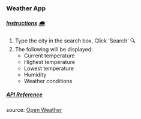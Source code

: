 ### Weather App

##### <u>Instructions</u> 🌨
1. Type the city in the search box, Click 'Search' 🔍
2. The following will be displayed: 
    * Current temperature
    * Highest temperature
    * Lowest temperature
    * Humidity
    * Weather conditions

##### <u>API Reference</u>
source: <a href="https://openweathermap.org/">Open Weather</a>
